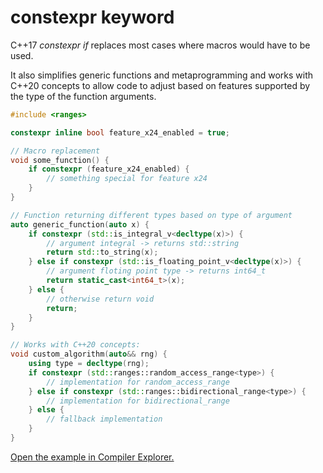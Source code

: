 # constexpr keyword

C++17 *constexpr if* replaces most cases where macros would have to be used.

It also simplifies generic functions and metaprogramming and works with C++20 concepts to allow code to adjust based on features supported by the type of the function arguments.

```C++
#include <ranges>

constexpr inline bool feature_x24_enabled = true;

// Macro replacement
void some_function() {
    if constexpr (feature_x24_enabled) {
        // something special for feature x24
    }
}

// Function returning different types based on type of argument
auto generic_function(auto x) {
    if constexpr (std::is_integral_v<decltype(x)>) {
        // argument integral -> returns std::string
        return std::to_string(x);
    } else if constexpr (std::is_floating_point_v<decltype(x)>) {
        // argument floting point type -> returns int64_t
        return static_cast<int64_t>(x);
    } else {
        // otherwise return void
        return;
    }
}

// Works with C++20 concepts:
void custom_algorithm(auto&& rng) {
    using type = decltype(rng);
    if constexpr (std::ranges::random_access_range<type>) {
        // implementation for random_access_range
    } else if constexpr (std::ranges::bidirectional_range<type>) {
        // implementation for bidirectional_range
    } else {
        // fallback implementation
    }
}
```

[Open the example in Compiler Explorer.](https://compiler-explorer.com/z/vT99WMoTr)